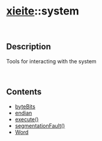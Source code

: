 # [xieite](./xieite.md)\:\:system

&nbsp;

## Description
Tools for interacting with the system

&nbsp;

## Contents
- [byteBits](./namespaces/system/byte_bits.md)
- [endian](./namespaces/system/endian.md)
- [execute\(\)](./namespaces/system/execute.md)
- [segmentationFault\(\)](./namespaces/system/segmentation_fault.md)
- [Word](./namespaces/system/word.md)
